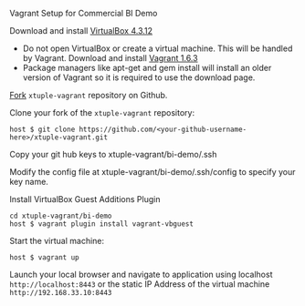 Vagrant Setup for Commercial BI Demo

Download and install [VirtualBox 4.3.12](https://www.virtualbox.org/wiki/Downloads)
  - Do not open VirtualBox or create a virtual machine. This will be handled by Vagrant.
Download and install [Vagrant 1.6.3](http://www.vagrantup.com/download-archive/v1.6.3.html)
  - Package managers like apt-get and gem install will install an older version of Vagrant so it is required to use the download page.

[Fork](http://github.com/xtuple/xtuple-vagrant/fork) `xtuple-vagrant` repository on Github.

Clone your fork of the `xtuple-vagrant` repository:

    host $ git clone https://github.com/<your-github-username-here>/xtuple-vagrant.git
	
Copy your git hub keys to
    xtuple-vagrant/bi-demo/.ssh
	
Modify the config file at xtuple-vagrant/bi-demo/.ssh/config to specify your key name.

Install VirtualBox Guest Additions Plugin

    cd xtuple-vagrant/bi-demo
    host $ vagrant plugin install vagrant-vbguest
	
Start the virtual machine:

    host $ vagrant up
	
Launch your local browser and navigate to application using localhost `http://localhost:8443` or the static IP Address of the virtual machine `http://192.168.33.10:8443`